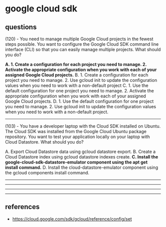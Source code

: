 # google cloud sdk

## questions

(120) - You need to manage multiple Google Cloud projects in the fewest steps possible. You want to configure the Google Cloud SDK command line interface (CLI) so that you can easily manage multiple projects. What should you do?

**A. 1. Create a configuration for each project you need to manage. 2. Activate the appropriate configuration when you work with each of your assigned Google Cloud projects.**
B. 1. Create a configuration for each project you need to manage. 2. Use gcloud init to update the configuration values when you need to work with a non-default project
C. 1. Use the default configuration for one project you need to manage. 2. Activate the appropriate configuration when you work with each of your assigned Google Cloud projects.
D. 1. Use the default configuration for one project you need to manage. 2. Use gcloud init to update the configuration values when you need to work with a non-default project.

---

(103) - You have a developer laptop with the Cloud SDK installed on Ubuntu. The Cloud SDK was installed from the Google Cloud Ubuntu package repository. You want to test your application locally on your laptop with Cloud Datastore. What should you do?

A. Export Cloud Datastore data using gcloud datastore export.
B. Create a Cloud Datastore index using gcloud datastore indexes create.
**C. Install the google-cloud-sdk-datastore-emulator component using the apt get install command.**
D. Install the cloud-datastore-emulator component using the gcloud components install command.

---

---

---

---

## references

- https://cloud.google.com/sdk/gcloud/reference/config/set